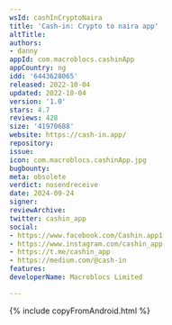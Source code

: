 ```yaml
---
wsId: cashInCryptoNaira
title: 'Cash-in: Crypto to naira app'
altTitle: 
authors:
- danny
appId: com.macroblocs.cashinApp
appCountry: ng
idd: '6443628065'
released: 2022-10-04
updated: 2022-10-04
version: '1.0'
stars: 4.7
reviews: 428
size: '41970688'
website: https://cash-in.app/
repository: 
issue: 
icon: com.macroblocs.cashinApp.jpg
bugbounty: 
meta: obsolete
verdict: nosendreceive
date: 2024-09-24
signer: 
reviewArchive: 
twitter: cashin_app
social:
- https://www.facebook.com/Cashin.app1
- https://www.instagram.com/cashin_app
- https://t.me/cashin_app
- https://medium.com/@cash-in
features: 
developerName: Macroblocs Limited

---
```


{% include copyFromAndroid.html %}

